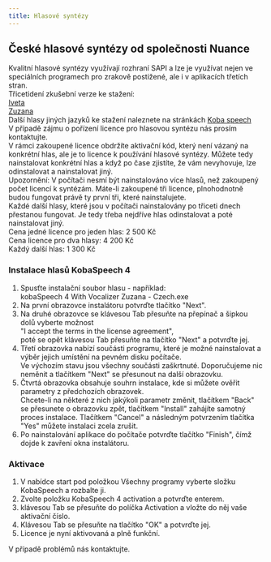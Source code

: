 ```yaml
---
title: Hlasové syntézy
---
```


## České hlasové syntézy od společnosti Nuance

  
Kvalitní hlasové syntézy využívají rozhraní SAPI a lze je využívat nejen ve speciálních programech pro zrakově postižené, ale i v aplikacích třetích stran.  
Třicetidení zkušební verze ke stažení:  
[Iveta](https://download.kobavision.be/KobaSpeech4/KobaSpeech%204%20With%20Vocalizer%20Iveta%20-%20Czech.msi)  
[Zuzana](https://download.kobavision.be/KobaSpeech4/KobaSpeech%204%20With%20Vocalizer%20Zuzana%20-%20Czech.msi)  
Další hlasy jiných jazyků ke stažení naleznete na stránkách [Koba speech](http://www.kobaspeech.com/en/download-voices)  
V případě zájmu o pořízení licence pro hlasovou syntézu nás prosím kontaktujte.  
V rámci zakoupené licence obdržíte aktivační kód, který není vázaný na konkrétní hlas, ale je to licence k používání hlasové syntézy. Můžete tedy nainstalovat konkrétní hlas a když po čase zjistíte, že vám nevyhovuje, lze odinstalovat a nainstalovat jiný.  
Upozornění: V počítači nesmí být nainstalováno více hlasů, než zakoupený počet licencí k syntézám. Máte-li zakoupené tři licence, plnohodnotně budou fungovat právě ty první tři, které nainstalujete.  
Každé další hlasy, které jsou v počítači nainstalovány po třiceti dnech přestanou fungovat. Je tedy třeba nejdříve hlas odinstalovat a poté nainstalovat jiný.  
Cena jedné licence pro jeden hlas: 2 500 Kč  
Cena licence pro dva hlasy: 4 200 Kč  
Každý další hlas: 1 300 Kč  
  

### Instalace hlasů KobaSpeech 4

  
1. Spusťte instalační soubor hlasu - například:  
kobaSpeech 4 With Vocalizer Zuzana - Czech.exe  
2. Na první obrazovce instalátoru potvrďte tlačítko "Next".  
3. Na druhé obrazovce se klávesou Tab přesuňte na přepínač a šipkou dolů vyberte možnost  
"I accept the terms in the license agreement",  
poté se opět klávesou Tab přesuňte na tlačítko "Next" a potvrďte jej.  
4. Třetí obrazovka nabízí součásti programu, které je možné nainstalovat a výběr jejich umístění na pevném disku počítače.  
Ve výchozím stavu jsou všechny součásti zaškrtnuté. Doporučujeme nic neměnit a tlačítkem "Next" se přesunout na další obrazovku.  
5. Čtvrtá obrazovka obsahuje souhrn instalace, kde si můžete ověřit parametry z předchozích obrazovek.  
Chcete-li na některé z nich jakýkoli parametr změnit, tlačítkem "Back" se přesunete o obrazovku zpět, tlačítkem "Install" zahájíte samotný proces instalace. Tlačítkem "Cancel" a následným potvrzením tlačítka "Yes" můžete instalaci zcela zrušit.  
6. Po nainstalování aplikace do počítače potvrďte tlačítko "Finish", čímž dojde k zavření okna instalátoru.  

### Aktivace

  
1. V nabídce start pod položkou Všechny programy vyberte složku KobaSpeech a rozbalte ji.  
2. Zvolte položku KobaSpeech 4 activation a potvrďte enterem.  
3. klávesou Tab se přesuňte do políčka Activation a vložte do něj vaše aktivační číslo.  
4. Klávesou Tab se přesuňte na tlačítko "OK" a potvrďte jej.  
5. Licence je nyní aktivovaná a plně funkční.  
  
V případě problémů nás kontaktujte.
